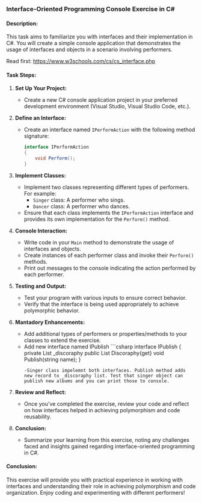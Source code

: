 ### Interface-Oriented Programming Console Exercise in C#

#### Description:
This task aims to familiarize you with interfaces and their implementation in C#. You will create a simple console application that demonstrates the usage of interfaces and objects in a scenario involving performers.

Read first: https://www.w3schools.com/cs/cs_interface.php

#### Task Steps:

1. **Set Up Your Project:**
   - Create a new C# console application project in your preferred development environment (Visual Studio, Visual Studio Code, etc.).

2. **Define an Interface:**
   - Create an interface named `IPerformAction` with the following method signature:
     ```csharp
     interface IPerformAction
     {
         void Perform();
     }
     ```

3. **Implement Classes:**
   - Implement two classes representing different types of performers. For example:
     - `Singer` class: A performer who sings.
     - `Dancer` class: A performer who dances.
   - Ensure that each class implements the `IPerformAction` interface and provides its own implementation for the `Perform()` method.

4. **Console Interaction:**
   - Write code in your `Main` method to demonstrate the usage of interfaces and objects.
   - Create instances of each performer class and invoke their `Perform()` methods.
   - Print out messages to the console indicating the action performed by each performer.

5. **Testing and Output:**
   - Test your program with various inputs to ensure correct behavior.
   - Verify that the interface is being used appropriately to achieve polymorphic behavior.

6. **Mantadory Enhancements:**
   - Add additional types of performers or properties/methods to your classes to extend the exercise.
   - Add new interface named IPublish
         ```csharp
     interface IPublish
     {
        private List<string> _discoraphy
        public List<string> Discoraphy{get}
        void Publish(string name);
     }
     ```
     -Singer class impelemnt both interfaces. Publish method adds new record to _discoraphy list. Test that singer object can publish new albums and you can print those to console.

8. **Review and Reflect:**
   - Once you've completed the exercise, review your code and reflect on how interfaces helped in achieving polymorphism and code reusability.

10. **Conclusion:**
    - Summarize your learning from this exercise, noting any challenges faced and insights gained regarding interface-oriented programming in C#.

#### Conclusion:
This exercise will provide you with practical experience in working with interfaces and understanding their role in achieving polymorphism and code organization. Enjoy coding and experimenting with different performers!

